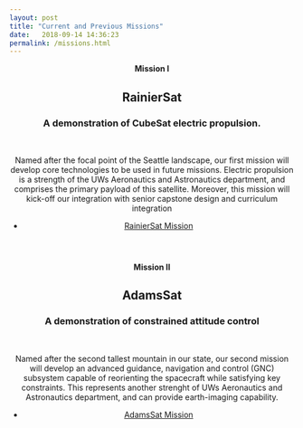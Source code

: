 ```yaml
---
layout: post
title: "Current and Previous Missions"
date:   2018-09-14 14:36:23
permalink: /missions.html
---
```

<!-- <span class="image featured"><img src="/images/pic02.jpg" alt=""></span> -->

<div>
	<header class="special container small">
		<span class="icon"> <strong> Mission I </strong> </span>
			<h2> <strong>RainierSat</strong> </h2> 
			<h3>A demonstration of CubeSat electric propulsion.</h3>
				<br />
					<p> Named after the focal point of the Seattle landscape, our first mission will develop core technologies to be used in future missions. Electric propulsion is a strength of the UWs Aeronautics and Astronautics department, and comprises the primary payload of this satellite. Moreover, this mission will kick-off our integration with senior capstone design and curriculum integration
				</p>
		<center>
			<section class="major">
				<ul class="buttons">
					<li><a href="/missions/rainiersat.html" class="button special">RainierSat Mission</a></li>
				</ul>
			</section>
		</center>
	</header>
</div>
<div>
	<header class="special container small"> 
		<span class="icon"> <strong> Mission II </strong> </span>
			<h2><strong> AdamsSat </strong></h2>
			<h3> A demonstration of constrained attitude control </h3>
			<br />
			<p> Named after the second tallest mountain in our state, our second mission will develop an advanced guidance, navigation and control (GNC) subsystem capable of reorienting the spacecraft while satisfying key constraints. This represents another strenght of UWs Aeronautics and Astronautics department, and can provide earth-imaging capability. </p>
		<center>
			<section class="major">
				<ul class="buttons">
					<li><a href="/missions/adamssat.html" class="button special">AdamsSat Mission</a></li>
				</ul>
			</section>
		</center>
	</header>
</div>


